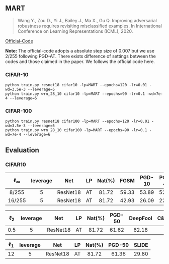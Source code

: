 

## MART


> Wang Y., Zou D., Yi J., Bailey J., Ma X., Gu Q. Improving adversarial robustness requires revisiting misclassified examples. In International Conference on Learning Representations (ICML), 2020.

[Official-Code](https://github.com/YisenWang/MART)



**Note:** The official-code adopts a absolute step size of 0.007 but we use 2/255 following PGD-AT. There exists difference of settings between the codes and those claimed in the paper. We follows the official code here.

 

### CIFAR-10

    python train.py resnet18 cifar10 -lp=MART --epochs=120 -lr=0.01 -wd=3.5e-3 --leverage=5
    python train.py wrn_28_10 cifar10 -lp=MART --epochs=90 -lr=0.1 -wd=7e-4 --leverage=6

### CIFAR-100

    python train.py resnet18 cifar100 -lp=MART --epochs=120 -lr=0.01 -wd=3.5e-3 --leverage=5
    python train.py wrn_28_10 cifar100 -lp=MART --epochs=90 -lr=0.1 -wd=7e-4 --leverage=6



## Evaluation

### CIFAR10



| $\ell_{\infty}$ | leverage |   Net    |  LP  | Nat(%) | FGSM  | PGD-10 | PGD-40 | DeepFool |  AA   |
| :-------------: | :------: | :------: | :--: | :----: | :---: | :----: | :----: | :------: | :---: |
|      8/255      |    5     | ResNet18 |  AT  | 81.72  | 59.33 | 53.89  | 52.97  |  53.95   | 47.76 |
|     16/255      |    5     | ResNet18 |  AT  | 81.72  | 42.93 | 26.09  | 22.67  |  33.45   | 13.23 |





| $\ell_2$ | leverage |   Net    |  LP  | Nat(%) | PGD-50 | DeepFool | C&W  |  AA   |
| :------: | :------: | :------: | :--: | :----: | :----: | :------: | :--: | :---: |
|   0.5    |    5     | ResNet18 |  AT  | 81.72  | 61.62  |  62.18   |      | 57.55 |




| $\ell_1$ | leverage |   Net    |  LP  | Nat(%) | PGD-50 | SLIDE |
| :------: | :------: | :------: | :--: | :----: | :----: | :---: |
|    12    |    5     | ResNet18 |  AT  | 81.72  | 61.36  | 29.80 |

